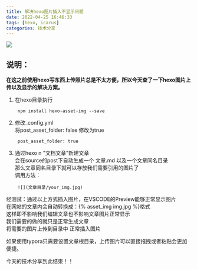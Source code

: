 ```yaml
---
title: 解决hexo图片插入不显示问题
date: 2022-04-25 16:46:33
tags: [hexo, icarus]
categories: 技术分享
---
```

![](https://tva2.sinaimg.cn/large/0072Vf1pgy1foxln98mdaj31hc0u018i.jpg)

说明：
---
  **在这之前使用hexo写东西上传照片总是不太方便，所以今天查了一下hexo图片上传以及显示的解决方案。**

1. 在hexo目录执行  

        npm install hexo-asset-img --save
2. 修改_config.yml  
将post_asset_folder: false 修改为true  

        post_asset_folder: true
3. 通过hexo n "文档文章"新建文章  
会在source的post下自动生成一个 文章.md 以及一个文章同名目录  
那么文章同名目录下就可以存放我们需要引用的图片了  
调用方法：

        ![](文章目录/your_img.jpg)
经测试：通过以上方式插入图片，在VSCODE的Preview能够正常显示图片  
在网站的文章内会自动转换成：{% asset_img img.jpg %}格式  
这样即不影响我们编辑文章也不影响文章图片正常显示  
我们需要的做的就只是正常生成文章  
将需要的图片上传到目录中
正常插入图片

如果使用typora只需要设置文章根目录，上传图片可以直接拖拽或者粘贴会更加便捷。

今天的技术分享到此结束！！
